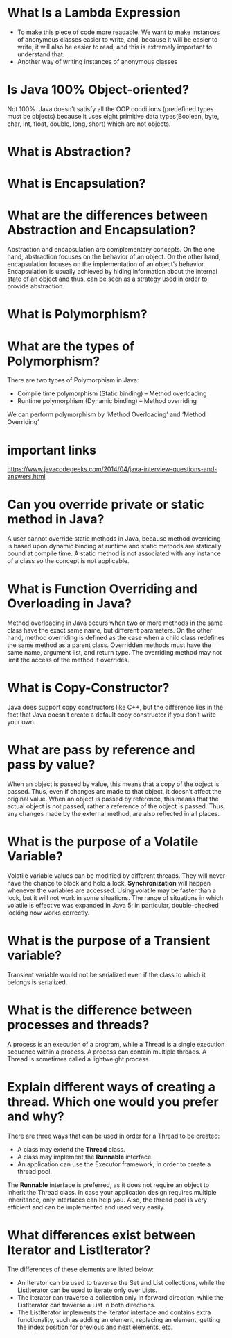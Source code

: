 # What Is a Lambda Expression
* To make this piece of code more readable. We want to make instances of anonymous classes easier to write, and, because it will be easier to write, it will also be easier to read, and this is extremely important to understand that.
* Another way of writing instances of anonymous classes
# Is Java 100% Object-oriented?
Not 100%. Java doesn’t satisfy all the OOP conditions (predefined types must be objects) because it uses eight primitive data types(Boolean, byte, char, int, float, double, long, short) which are not objects.
# What is Abstraction?
# What is Encapsulation?

# What are the differences between Abstraction and Encapsulation?
Abstraction and encapsulation are complementary concepts. On the one hand, abstraction focuses on the behavior of an object. On the other hand, encapsulation focuses on the implementation of an object’s behavior. Encapsulation is usually achieved by hiding information about the internal state of an object and thus, can be seen as a strategy used in order to provide abstraction.
# What is Polymorphism?
# What are the types of Polymorphism?
There are two types of Polymorphism in Java:
* Compile time polymorphism (Static binding) – Method overloading
* Runtime polymorphism (Dynamic binding) – Method overriding

We can perform polymorphism by ‘Method Overloading’ and ‘Method Overriding’
# important links
https://www.javacodegeeks.com/2014/04/java-interview-questions-and-answers.html
# Can you override private or static method in Java?
A user cannot override static methods in Java, because method overriding is based upon dynamic binding at runtime and static methods are statically bound at compile time. A static method is not associated with any instance of a class so the concept is not applicable.
#  What is Function Overriding and Overloading in Java?
Method overloading in Java occurs when two or more methods in the same class have the exact same name, but different parameters. On the other hand, method overriding is defined as the case when a child class redefines the same method as a parent class. Overridden methods must have the same name, argument list, and return type. The overriding method may not limit the access of the method it overrides.
# What is Copy-Constructor?
Java does support copy constructors like C++, but the difference lies in the fact that Java doesn’t create a default copy constructor if you don’t write your own.
# What are pass by reference and pass by value?
When an object is passed by value, this means that a copy of the object is passed. Thus, even if changes are made to that object, it doesn’t affect the original value. When an object is passed by reference, this means that the actual object is not passed, rather a reference of the object is passed. Thus, any changes made by the external method, are also reflected in all places.
# What is the purpose of a Volatile Variable?
Volatile variable values can be modified by different threads. They will never have the chance to block and hold a lock. **Synchronization** will happen whenever the variables are accessed. Using volatile may be faster than a lock, but it will not work in some situations. The range of situations in which volatile is effective was expanded in Java 5; in particular, double-checked locking now works correctly.
# What is the purpose of a Transient variable?
Transient variable would not be serialized even if the class to which it belongs is serialized.
# What is the difference between processes and threads?
A process is an execution of a program, while a Thread is a single execution sequence within a process. A process can contain multiple threads. A Thread is sometimes called a lightweight process.
# Explain different ways of creating a thread. Which one would you prefer and why?
There are three ways that can be used in order for a Thread to be created:
* A class may extend the **Thread** class.
* A class may implement the **Runnable** interface.
* An application can use the Executor framework, in order to create a thread pool.

The **Runnable** interface is preferred, as it does not require an object to inherit the Thread class. In case your application design requires multiple inheritance, only interfaces can help you. Also, the thread pool is very efficient and can be implemented and used very easily.
# What differences exist between Iterator and ListIterator?
The differences of these elements are listed below:
* An Iterator can be used to traverse the Set and List collections, while the ListIterator can be used to iterate only over Lists.
* The Iterator can traverse a collection only in forward direction, while the ListIterator can traverse a List in both directions.
* The ListIterator implements the Iterator interface and contains extra functionality, such as adding an element, replacing an element, getting the index position for previous and next elements, etc.